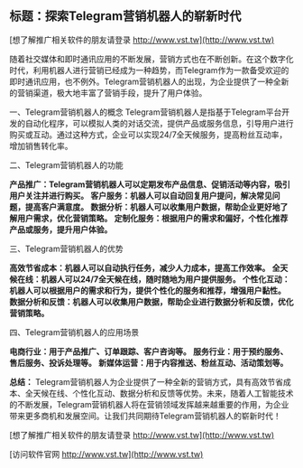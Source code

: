 ## **标题：探索Telegram营销机器人的崭新时代**

[想了解推广相关软件的朋友请登录 http://www.vst.tw](http://www.vst.tw)

随着社交媒体和即时通讯应用的不断发展，营销方式也在不断创新。在这个数字化时代，利用机器人进行营销已经成为一种趋势，而Telegram作为一款备受欢迎的即时通讯应用，也不例外。Telegram营销机器人的出现，为企业提供了一种全新的营销渠道，极大地丰富了营销手段，提升了用户体验。

一、Telegram营销机器人的概念
Telegram营销机器人是指基于Telegram平台开发的自动化程序，可以模拟人类的对话交流，提供产品或服务信息，引导用户进行购买或互动。通过这种方式，企业可以实现24/7全天候服务，提高粉丝互动率，增加销售转化率。

二、Telegram营销机器人的功能

**产品推广：Telegram营销机器人可以定期发布产品信息、促销活动等内容，吸引用户关注并进行购买。**
**客户服务：机器人可以自动回复用户提问，解决常见问题，提高客户满意度。**
**数据分析：机器人可以收集用户数据，帮助企业更好地了解用户需求，优化营销策略。**
**定制化服务：根据用户的需求和偏好，个性化推荐产品或服务，提升用户体验。**

三、Telegram营销机器人的优势

**高效节省成本：机器人可以自动执行任务，减少人力成本，提高工作效率。**
**全天候在线：机器人可以24/7全天候在线，随时随地为用户提供服务。**
**个性化互动：机器人可以根据用户的需求和行为，提供个性化的服务和推荐，增强用户黏性。**
**数据分析和反馈：机器人可以收集用户数据，帮助企业进行数据分析和反馈，优化营销策略。**

四、Telegram营销机器人的应用场景

**电商行业：用于产品推广、订单跟踪、客户咨询等。**
**服务行业：用于预约服务、售后服务、投诉处理等。**
**新媒体运营：用于内容推送、粉丝互动、活动策划等。**

**总结：**
Telegram营销机器人为企业提供了一种全新的营销方式，具有高效节省成本、全天候在线、个性化互动、数据分析和反馈等优势。未来，随着人工智能技术的不断发展，Telegram营销机器人将在营销领域发挥越来越重要的作用，为企业带来更多商机和发展空间。让我们共同期待Telegram营销机器人的崭新时代！

[想了解推广相关软件的朋友请登录 http://www.vst.tw](http://www.vst.tw)


[访问软件官网 http://www.vst.tw](http://www.vst.tw)
